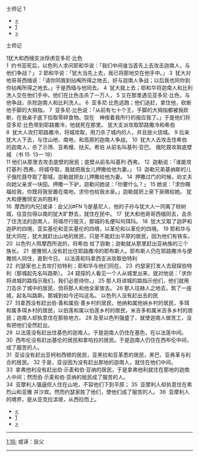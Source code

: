﻿





 士师记 1




* [<](bible/JOS24.md)
* [1](bible/JDG.md)
* [>](bible/JDG02.md)



士师记 
 
1犹大和西缅支派俘虏亚多尼·比色  
1  约书亚死后，以色列人求问耶和华说：「我们中间谁当首先上去攻击迦南人，与他们争战？」 
2 耶和华说：「犹大当先上去，我已将那地交在他手中。」 
3  犹大对他哥哥西缅说：「请你同我到拈阄所得之地去，好与迦南人争战；以后我也同你到你拈阄所得之地去。」于是西缅与他同去。 
4  犹大就上去；耶和华将迦南人和比利洗人交在他们手中。他们在比色击杀了一万人， 
5 又在那里遇见亚多尼·比色，与他争战，杀败迦南人和比利洗人。 
6  亚多尼·比色逃跑；他们追赶，拿住他，砍断他手脚的大拇指。 
7  亚多尼·比色说：「从前有七十个王，手脚的大拇指都被我砍断，在我桌子底下拾取零碎食物。现在　神按着我所行的报应我了。」于是他们将亚多尼·比色带到耶路撒冷，他就死在那里。 犹大支派攻取耶路撒冷和希伯  
8  犹大人攻打耶路撒冷，将城攻取，用刀杀了城内的人，并且放火烧城。 
9 后来犹大人下去，与住山地、南地，和高原的迦南人争战。 
10  犹大人去攻击住希伯 的迦南人，杀了示筛、亚希幔、挞买。希伯 从前名叫基列·亚巴。 俄陀聂攻取底壁城 （书
15·
13—
19）  
11 他们从那里去攻击底壁的居民；底壁从前名叫基列·西弗。 
12  迦勒说：「谁能攻打基列·西弗，将城夺取，我就把我女儿押撒给他为妻。」 
13  迦勒兄弟基纳斯的儿子俄陀聂夺取了那城，迦勒就把女儿押撒给他为妻。 
14  押撒过门的时候，劝丈夫向她父亲求一块田。押撒一下驴，迦勒问她说：「你要什么？」 
15 她说：「求你赐福给我，你既将我安置在南地，求你也给我水泉。」迦勒就把上泉下泉赐给她。 犹大和便雅悯支派的胜利  
16  摩西的内兄[或译：岳父](#FN
1)是基尼人，他的子孙与犹大人一同离了棕树城，往亚拉得以南的犹大旷野去，就住在民中。 
17  犹大和他哥哥西缅同去，击杀了住洗法的迦南人，将城尽行毁灭，那城的名便叫何珥玛。 
18  犹大又取了迦萨和迦萨的四境，亚实基伦和亚实基伦的四境，以革伦和以革伦的四境。 
19 耶和华与犹大同在，犹大就赶出山地的居民，只是不能赶出平原的居民，因为他们有铁车。 
20  以色列人照摩西所说的，将希伯 给了迦勒；迦勒就从那里赶出亚衲族的三个族长。 
21  便雅悯人没有赶出住耶路撒冷的耶布斯人。耶布斯人仍在耶路撒冷与便雅悯人同住，直到今日。 以法莲和玛拿西支派攻取伯特利  
22  约瑟家也上去攻打伯特利；耶和华与他们同在。 
23  约瑟家打发人去窥探伯特利（那城起先名叫路斯）。 
24 窥探的人看见一个人从城里出来，就对他说：「求你将进城的路指示我们，我们必恩待你。」 
25 那人将进城的路指示他们，他们就用刀击杀了城中的居民，但将那人和他全家放去。 
26 那人往赫人之地去，筑了一座城，起名叫路斯。那城到如今还叫这名。 以色列人没有赶出去的民  
27  玛拿西没有赶出伯·善和属伯·善乡村的居民，他纳和属他纳乡村的居民，多珥和属多珥乡村的居民，以伯莲和属以伯莲乡村的居民，米吉多和属米吉多乡村的居民；迦南人却执意住在那些地方。 
28 及至以色列强盛了，就使迦南人做苦工，没有把他们全然赶出。  
29  以法莲没有赶出住基色的迦南人。于是迦南人仍住在基色，在以法莲中间。  
30  西布伦没有赶出基伦的居民和拿哈拉的居民。于是迦南人仍住在西布伦中间，成了服苦的人。  
31  亚设没有赶出亚柯和西顿的居民，亚黑拉和亚革悉的居民，黑巴、亚弗革与利合的居民。 
32 于是，亚设因为没有赶出那地的迦南人，就住在他们中间。  
33  拿弗他利没有赶出伯·示麦和伯·亚纳的居民，于是拿弗他利就住在那地的迦南人中间；然而伯·示麦和伯·亚纳的居民成了服苦的人。  
34  亚摩利人强逼但人住在山地，不容他们下到平原； 
35  亚摩利人却执意住在希烈山和亚雅 并沙宾。然而约瑟家胜了他们，使他们成了服苦的人。 
36  亚摩利人的境界，是从亚克拉滨坡，从西拉而上。 
* [<](bible/JOS24.md)
* [1](bible/JDG.md)
* [>](bible/JDG02.md)





---


[1:16:](#V16)
或译：岳父




---









